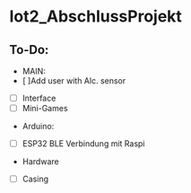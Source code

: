 # Iot2_AbschlussProjekt
## To-Do:
- MAIN:
- [ ]Add user with Alc. sensor
- [ ] Interface
- [ ]  Mini-Games
- Arduino:
- [ ] ESP32 BLE Verbindung mit Raspi
- Hardware
- [ ] Casing
